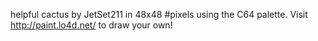 helpful cactus by JetSet211 in 48x48 #pixels using the C64 palette. Visit http://paint.lo4d.net/ to draw your own! 